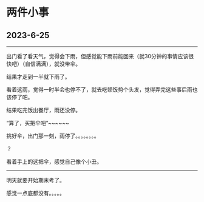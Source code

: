 # 两件小事   
## 2023-6-25
_______________________________   


出门看了看天气，觉得会下雨，但感觉能下雨前能回来（就30分钟的事情应该很快吧）（自信满满），就没带伞。    

结果才走到一半就下雨了。   

看着这雨，觉得一时半会也停不了，就去吃顿饭剪个头发，觉得弄完这些事后雨也该停了吧。     

结果吃完饭出餐厅，雨还没停。   

“算了，买把伞吧”\~\~\~\~\~\~     

挑好伞，出门那一刻，雨停了。。。。。。。。    

？     

看着手上的这把伞，感觉自己像个小丑。

________________________________

明天就要开始期末考了。    

感觉一点底都没有。。。。。   

